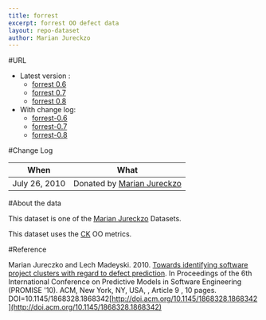```yaml
---
title: forrest
excerpt: forrest OO defect data
layout: repo-dataset
author: Marian Jureckzo
---
```



#URL

  * Latest version :
    * [forrest 0.6](https://terapromise.csc.ncsu.edu:8443/svn/repo/defect/ck/forrest/forrest-0.6/forrest-0.6.csv)
    * [forrest 0.7](https://terapromise.csc.ncsu.edu:8443/svn/repo/defect/ck/forrest/forrest-0.7/forrest-0.7.csv)
    * [forrest 0.8](https://terapromise.csc.ncsu.edu:8443/svn/repo/defect/ck/forrest/forrest-0.8/forrest-0.8.csv)
  * With change log:
    * [forrest-0.6](https://terapromise.csc.ncsu.edu:8443/svn/repo/defect/ck/forrest/forrest-0.6/)
    * [forrest-0.7](https://terapromise.csc.ncsu.edu:8443/svn/repo/defect/ck/forrest/forrest-0.7/)
    * [forrest-0.8](https://terapromise.csc.ncsu.edu:8443/svn/repo/defect/ck/forrest/forrest-0.8/)

#Change Log

When | What
---- | ----
July 26, 2010 | Donated by [Marian Jureckzo](/repo/people/data-donors/promise3.html)

#About the data

This dataset is one of the [Marian Jureckzo](/repo/people/data-donors/promise3.html) Datasets.

This dataset uses the [CK](/repo/defect/ck) OO metrics.

#Reference

Marian Jureczko and Lech Madeyski. 2010. [Towards identifying software project clusters with regard to defect prediction](http://dl.acm.org/citation.cfm?id=1868328.1868342&coll=DL&dl=GUIDE&CFID=96280125&CFTOKEN=47274353). In
Proceedings of the 6th International Conference on Predictive
Models in Software Engineering (PROMISE '10). ACM, New York,
NY, USA, , Article 9 , 10 pages. DOI=10.1145/1868328.1868342[http://doi.acm.org/10.1145/1868328.1868342](http://doi.acm.org/10.1145/1868328.1868342)
